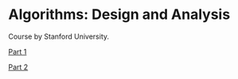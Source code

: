# Algorithms: Design and Analysis

Course by Stanford University.

[Part 1](https://www.coursera.org/learn/algorithm-design-analysis/home/welcome)

[Part 2](https://www.coursera.org/learn/algorithm-design-analysis-2/home/welcome)
